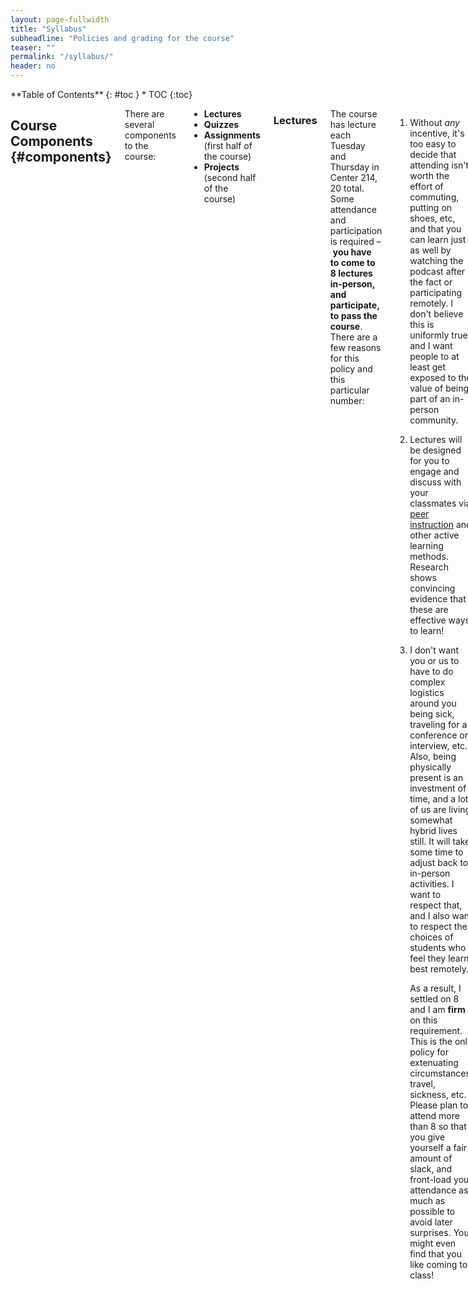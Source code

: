```yaml
---
layout: page-fullwidth
title: "Syllabus"
subheadline: "Policies and grading for the course"
teaser: ""
permalink: "/syllabus/"
header: no
---
```


<div class="row">
<div class="medium-4 medium-push-8 columns" markdown="1">
<div class="panel radius" markdown="1">
**Table of Contents**
{: #toc }
*  TOC
{:toc}
</div>
</div><!-- /.medium-4.columns -->

<div class="medium-8 medium-pull-4 columns" markdown="1">

## Course Components {#components}

There are several components to the course:

- **Lectures**
- **Quizzes**
- **Assignments** (first half of the course)
- **Projects** (second half of the course)

### Lectures

The course has lecture each Tuesday and Thursday in Center 214, 20 total. Some
attendance and participation is required – **you have to come to 8 lectures
in-person, and participate, to pass the course**. There are a few reasons for
this policy and this particular number:

1. Without _any_ incentive, it's too easy to decide that attending isn't worth
the effort of commuting, putting on shoes, etc, and that you can learn just as
well by watching the podcast after the fact or participating remotely. I don't
believe this is uniformly true, and I want people to at least get exposed to the
value of being part of an in-person community.

2. Lectures will be designed for you to engage and discuss with your classmates
via [peer instruction](https://en.wikipedia.org/wiki/Peer_instruction) and other
active learning methods. Research shows convincing evidence that these are
effective ways to learn!

3. I don't want you or us to have to do complex logistics around you being sick,
traveling for a conference or interview, etc. Also, being physically present is
an investment of time, and a lot of us are living somewhat hybrid lives still.
It will take some time to adjust back to in-person activities. I want to respect
that, and I also want to respect the choices of students who feel they learn
best remotely.

    As a result, I settled on 8 and I am **firm** on this requirement. This is
    the only policy for extenuating circumstances, travel, sickness, etc.
    Please plan to attend more than 8 so that you give yourself a fair amount of
    slack, and front-load your attendance as much as possible to avoid later
    surprises. You might even find that you like coming to class!

Mechanically, this means that you'll need an iClicker to click into live quiz
questions that happen during class, which is how we'll gauge participation. You
don't have to get the questions right! There will be app options that you can
use on a mobile device instead of purchasing a clicker, but these are subject to
WiFi connectivity and not always supported. We highly recommend that you get an
iClicker at the UCSD Bookstore to bring to class.

Each lecture will also be streamed over Zoom and recorded. There will be course
staff both in the room physically and on a live chat to answer questions and
facilitate discussions during lecture. Attending on Zoom **does not** count
towards 8 required attendances.

## Weekly Quizzes

Each week (after the first) there will be a _lecture quiz_ that reviews the
content from the previous week. These will be due on _Monday evening_. They will
be administered on Gradescope. You can submit as many times as you like and will
get immediate feedback on the correctness of your answers.

They will reference the readings given each week, as well as content from
lectures. They may involve downloading and running code to get expected output
from a program or other nontrivial tasks, so leave some time for them.

## Assignments

For the first 4-5 weeks of the course, we will have a weekly _programming
assignment_. These will involve you writing a compiler according to some
specification that we provide, and submitting on Gradescope. You'll get a mix of
automated and manual feedback from us. For some assignments we may also do _peer
review_, where your classmates give feedback on your work (and you give feedback
to them).

## Projects

For the last 5-6 weeks of the course, you'll work on _projects_.



</div>